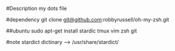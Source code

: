 #Description
my dots file

#dependency
git clone git@github.com:robbyrussell/oh-my-zsh.git

##ubuntu
sudo apt-get install stardic tmux  vim zsh git

#note
stardict dictinary --> /usr/share/stardict/
